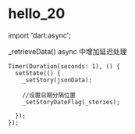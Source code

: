 # hello_20

import 'dart:async';

_retrieveData() async 中增加延迟处理

    Timer(Duration(seconds: 1), () {
      setState(() {
        _setStory(jsonData);

        //设置日期分隔位置
        _setStoryDateFlag(_stories);

      });
    });
